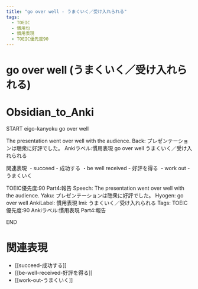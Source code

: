 ```yaml
---
title: "go over well - うまくいく／受け入れられる"
tags:
  - TOEIC
  - 慣用句
  - 慣用表現
  - TOEIC優先度90
---
```


# go over well (うまくいく／受け入れられる)

# Obsidian_to_Anki
START
eigo-kanyoku
go over well

The presentation went over well with the audience.
Back: 
プレゼンテーションは聴衆に好評でした。
Ankiラベル:慣用表現
go over well
うまくいく／受け入れられる

関連表現
・succeed - 成功する
・be well received - 好評を得る
・work out - うまくいく

TOEIC優先度:90
Part4:報告
Speech: The presentation went over well with the audience.
Yaku: プレゼンテーションは聴衆に好評でした。
Hyogen: go over well
AnkiLabel: 慣用表現
Imi: うまくいく／受け入れられる
Tags: TOEIC優先度:90 Ankiラベル:慣用表現 Part4:報告
<!--ID: 1752099912597-->
END

# 関連表現
- [[succeed-成功する]]
- [[be-well-received-好評を得る]]
- [[work-out-うまくいく]] 